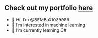 ## Check out my portfolio <a href="https://external.ink?to=/sfmba01029956.github.io/sfmb/#home" target="_blank">here</a>

- 👋 Hi, I’m @SFMBa01029956
- 👀 I’m interested in machine learning
- 🌱 I’m currently learning C#
